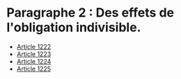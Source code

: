 # Paragraphe 2 : Des effets de l'obligation indivisible.

- [Article 1222](article-1222.md)
- [Article 1223](article-1223.md)
- [Article 1224](article-1224.md)
- [Article 1225](article-1225.md)
